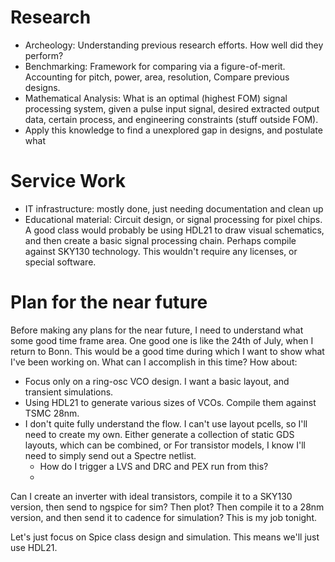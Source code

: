 
# Research
* Archeology: Understanding previous research efforts. How well did they perform?
* Benchmarking: Framework for comparing via a figure-of-merit. Accounting for pitch, power, area, resolution, Compare previous designs.
* Mathematical Analysis: What is an optimal (highest FOM) signal processing system, given a pulse input signal, desired extracted output data, certain process, and engineering constraints (stuff outside FOM).
* Apply this knowledge to find a unexplored gap in designs, and postulate what 

# Service Work
* IT infrastructure: mostly done, just needing documentation and clean up
* Educational material: Circuit design, or signal processing for pixel chips. A good class would probably be using HDL21 to draw visual schematics, and then create a basic signal processing chain. Perhaps compile against SKY130 technology. This wouldn't require any licenses, or special software.

# Plan for the near future
Before making any plans for the near future, I need to understand what some good time frame area. One good one is like the 24th of July, when I return to Bonn. This would be a good time during which I want to show what I've been working on. What can I accomplish in this time? How about:

* Focus only on a ring-osc VCO design. I want a basic layout, and transient simulations.
* Using HDL21 to generate various sizes of VCOs. Compile them against TSMC 28nm.
* I don't quite fully understand the flow. I can't use layout pcells, so I'll need to create my own. Either generate a collection of static GDS layouts, which can be combined, or For transistor models, I know I'll need to simply send out a Spectre netlist.
    * How do I trigger a LVS and DRC and PEX run from this?
    * 

Can I create an inverter with ideal transistors, compile it to a SKY130 version, then send to ngspice for sim? Then plot?
Then compile it to a 28nm version, and then send it to cadence for simulation? This is my job tonight.

Let's just focus on Spice class design and simulation. This means we'll just use HDL21.